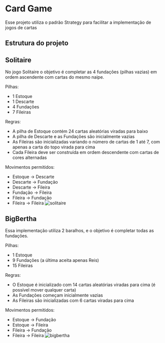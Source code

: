 # Card Game
Esse projeto utiliza o padrão Strategy para facilitar a implementação de jogos de cartas
## Estrutura do projeto

## Solitaire
No jogo Solitaire o objetivo é completar as 4 fundações (pilhas vazias) em ordem ascendente com cartas do mesmo naipe.

Pilhas:
- 1 Estoque
- 1 Descarte
- 4 Fundações
- 7 Fileiras

Regras:

- A pilha de Estoque contém 24 cartas aleatórias viradas para baixo
- A pilha de Descarte e as Fundações são inicialmente vazias
- As Fileiras são inicializadas variando o número de cartas de 1 até 7, com apenas a carta do topo virada para cima
- Cada Fileira deve ser construída em ordem descendente com cartas de cores alternadas

Movimentos permitidos:

- Estoque -> Descarte
- Descarte -> Fundação
- Descarte -> Fileira
- Fundação -> Fileira
- Fileira -> Fundação
- Fileira -> Fileira
![solitaire](https://user-images.githubusercontent.com/33939999/124337830-fa7e3400-db7a-11eb-8a65-4b0995d303cb.png)

## BigBertha
Essa implementação utiliza 2 baralhos, e o objetivo é completar todas as fundações.

Pilhas:
- 1 Estoque
- 9 Fundações (a última aceita apenas Reis)
- 15 Fileiras

Regras:

- O Estoque é inicializado com 14 cartas aleatórias viradas para cima (é possível mover qualquer carta)
- As Fundações começam inicialmente vazias
- As Fileiras são inicializadas com 6 cartas viradas para cima

Movimentos permitidos:

- Estoque -> Fundação
- Estoque -> Fileira
- Fileira -> Fundação
- Fileira -> Fileira
![bigbertha](https://user-images.githubusercontent.com/33939999/124338260-2d292c00-db7d-11eb-952c-4b41822c8f3e.png)
